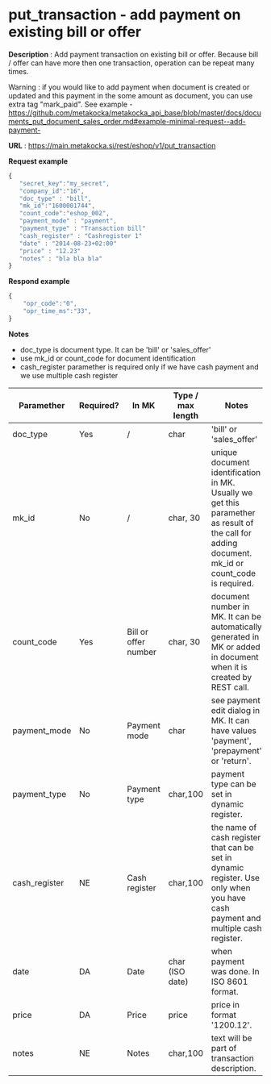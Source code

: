 # put_transaction - add payment on existing bill or offer

**Description** : Add payment transaction on existing bill or offer. Because bill / offer can have more then one transaction, operation can be repeat many times.

Warning : if you would like to add payment when document is created or updated and this payment in the some amount as document, you can use extra tag "mark_paid". See example - https://github.com/metakocka/metakocka_api_base/blob/master/docs/documents_put_document_sales_order.md#example-minimal-request--add-payment-

**URL** : https://main.metakocka.si/rest/eshop/v1/put_transaction

**Request example**
```javascript
{
   "secret_key":"my_secret",
   "company_id":"16",
   "doc_type" : "bill",
   "mk_id":"1600001744",
   "count_code":"eshop_002",   
   "payment_mode" : "payment",
   "payment_type" : "Transaction bill"
   "cash_register" : "Cashregister 1"
   "date" : "2014-08-23+02:00"
   "price" : "12.23"
   "notes" : "bla bla bla"
}
```

**Respond example**
```javascript
{
    "opr_code":"0",
    "opr_time_ms":"33",
}
```

**Notes**
- doc_type is document type. It can be 'bill' or 'sales_offer'
- use mk_id or count_code for document identification
- cash_register paramether is required only if we have cash payment and we use multiple cash register

| Paramether | Required? | In MK | Type / max length | Notes |
| ------- | -------- | ---- | ----------------- | ------ |
| doc_type | Yes | / | char | 'bill' or 'sales_offer'
| mk_id | No | / | char, 30 | unique document identification in MK. Usually we get this paramether as result of the call for adding document. mk_id or count_code is required.
| count_code | Yes | Bill or offer number | char, 30 | document number in MK. It can be automatically generated in MK or added in document when it is created by REST call. 
| payment_mode | No | Payment mode | char | see payment edit dialog in MK. It can have values 'payment', 'prepayment' or 'return'.
| payment_type | No | Payment type | char,100 | payment type can be set in dynamic register.
| cash_register | NE | Cash register | char,100 | the name of cash register that can be set in dynamic register. Use only when you have cash payment and multiple cash register.
| date | DA | Date | char (ISO date) | when payment was done. In ISO 8601 format.
| price | DA | Price | price | price in format '1200.12'.
| notes | NE | Notes | char,100 | text will be part of transaction description.

